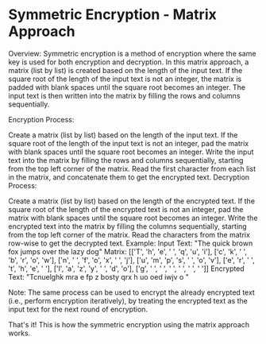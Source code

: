 # Symmetric Encryption - Matrix Approach

Overview:
Symmetric encryption is a method of encryption where the same key is used for both encryption and decryption. In this matrix approach, a matrix (list by list) is created based on the length of the input text. If the square root of the length of the input text is not an integer, the matrix is padded with blank spaces until the square root becomes an integer. The input text is then written into the matrix by filling the rows and columns sequentially.

Encryption Process:

Create a matrix (list by list) based on the length of the input text.
If the square root of the length of the input text is not an integer, pad the matrix with blank spaces until the square root becomes an integer.
Write the input text into the matrix by filling the rows and columns sequentially, starting from the top left corner of the matrix.
Read the first character from each list in the matrix, and concatenate them to get the encrypted text.
Decryption Process:

Create a matrix (list by list) based on the length of the encrypted text.
If the square root of the length of the encrypted text is not an integer, pad the matrix with blank spaces until the square root becomes an integer.
Write the encrypted text into the matrix by filling the columns sequentially, starting from the top left corner of the matrix.
Read the characters from the matrix row-wise to get the decrypted text.
Example:
Input Text: "The quick brown fox jumps over the lazy dog"
Matrix:
[['T', 'h', 'e', ' ', 'q', 'u', 'i'],
['c', 'k', ' ', 'b', 'r', 'o', 'w'],
['n', ' ', 'f', 'o', 'x', ' ', 'j'],
['u', 'm', 'p', 's', ' ', 'o', 'v'],
['e', 'r', ' ', 't', 'h', 'e', ' '],
['l', 'a', 'z', 'y', ' ', 'd', 'o'],
['g', ' ', ' ', ' ', ' ', ' ', ' ']]
Encrypted Text: "Tcnuelghk mra e fp z bosty qrx h uo oed iwjv o "

Note: The same process can be used to encrypt the already encrypted text (i.e., perform encryption iteratively), by treating the encrypted text as the input text for the next round of encryption.

That's it! This is how the symmetric encryption using the matrix approach works.
